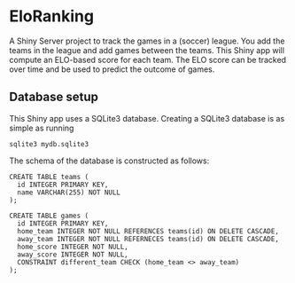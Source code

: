 # EloRanking
A Shiny Server project to track the games in a (soccer) league. You add the teams in the league and 
add games between the teams. This Shiny app will compute an ELO-based score for each team. The ELO score can
be tracked over time and be used to predict the outcome of games. 

## Database setup
This Shiny app uses a SQLite3 database. Creating a SQLite3 database is as simple as running
```
sqlite3 mydb.sqlite3
```

The schema of the database is constructed as follows:
```
CREATE TABLE teams (
  id INTEGER PRIMARY KEY,
  name VARCHAR(255) NOT NULL
);

CREATE TABLE games (
  id INTEGER PRIMARY KEY,
  home_team INTEGER NOT NULL REFERENCES teams(id) ON DELETE CASCADE,
  away_team INTEGER NOT NULL REFERNECES teams(id) ON DELETE CASCADE,
  home_score INTEGER NOT NULL,
  away_score INTEGER NOT NULL,
  CONSTRAINT different_team CHECK (home_team <> away_team)
);
```
